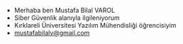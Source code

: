 - Merhaba ben Mustafa Bilal VAROL
- Siber Güvenlik alanıyla ilgileniyorum
- Kırklareli Üniversitesi Yazılım Mühendisliği öğrencisiyim
- mustafabilalv@gmail.com

